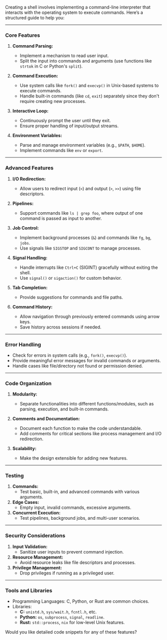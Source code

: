 Creating a shell involves implementing a command-line interpreter that interacts with the operating system to execute commands. Here’s a structured guide to help you:

---

### **Core Features**
1. **Command Parsing:**
   - Implement a mechanism to read user input.
   - Split the input into commands and arguments (use functions like `strtok` in C or Python's `split`).

2. **Command Execution:**
   - Use system calls like `fork()` and `execvp()` in Unix-based systems to execute commands.
   - Handle built-in commands (like `cd`, `exit`) separately since they don't require creating new processes.

3. **Interactive Loop:**
   - Continuously prompt the user until they exit.
   - Ensure proper handling of input/output streams.

4. **Environment Variables:**
   - Parse and manage environment variables (e.g., `$PATH`, `$HOME`).
   - Implement commands like `env` or `export`.

---

### **Advanced Features**
1. **I/O Redirection:**
   - Allow users to redirect input (`<`) and output (`>`, `>>`) using file descriptors.

2. **Pipelines:**
   - Support commands like `ls | grep foo`, where output of one command is passed as input to another.

3. **Job Control:**
   - Implement background processes (`&`) and commands like `fg`, `bg`, `jobs`.
   - Use signals like `SIGSTOP` and `SIGCONT` to manage processes.

4. **Signal Handling:**
   - Handle interrupts like `Ctrl+C` (SIGINT) gracefully without exiting the shell.
   - Use `signal()` or `sigaction()` for custom behavior.

5. **Tab Completion:**
   - Provide suggestions for commands and file paths.

6. **Command History:**
   - Allow navigation through previously entered commands using arrow keys.
   - Save history across sessions if needed.

---

### **Error Handling**
- Check for errors in system calls (e.g., `fork()`, `execvp()`).
- Provide meaningful error messages for invalid commands or arguments.
- Handle cases like file/directory not found or permission denied.

---

### **Code Organization**
1. **Modularity:**
   - Separate functionalities into different functions/modules, such as parsing, execution, and built-in commands.

2. **Comments and Documentation:**
   - Document each function to make the code understandable.
   - Add comments for critical sections like process management and I/O redirection.

3. **Scalability:**
   - Make the design extensible for adding new features.

---

### **Testing**
1. **Commands:**
   - Test basic, built-in, and advanced commands with various arguments.
2. **Edge Cases:**
   - Empty input, invalid commands, excessive arguments.
3. **Concurrent Execution:**
   - Test pipelines, background jobs, and multi-user scenarios.

---

### **Security Considerations**
1. **Input Validation:**
   - Sanitize user inputs to prevent command injection.
2. **Resource Management:**
   - Avoid resource leaks like file descriptors and processes.
3. **Privilege Management:**
   - Drop privileges if running as a privileged user.

---

### **Tools and Libraries**
- Programming Languages: C, Python, or Rust are common choices.
- Libraries:
  - **C:** `unistd.h`, `sys/wait.h`, `fcntl.h`, etc.
  - **Python:** `os`, `subprocess`, `signal`, `readline`.
  - **Rust:** `std::process`, `nix` for low-level Unix features.

Would you like detailed code snippets for any of these features?